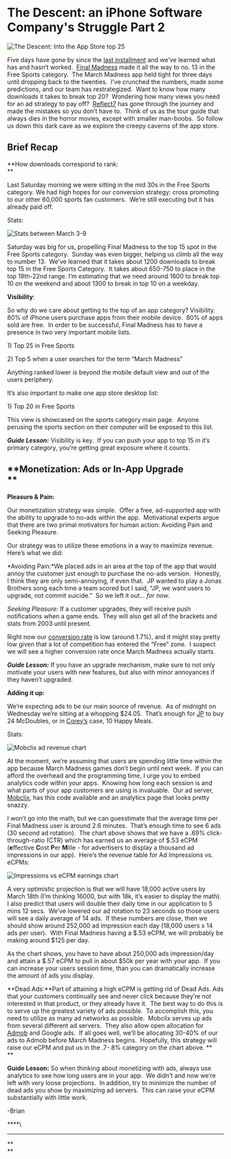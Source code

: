 <!--
id: 443135737
link: http://techneur.com/post/443135737/iphone-company-struggle-2
slug: iphone-company-struggle-2
date: Fri Mar 12 2010 04:59:00 GMT-0600 (CST)
publish: 2010-03-012
tags: admob, ads, advertising, apple, final madness, iphone, mobclix, strategy, reflect7, sports-fan-apps
-->


The Descent: an iPhone Software Company's Struggle Part 2
=========================================================

![The Descent: Into the App Store top
25](http://media.tumblr.com/tumblr_kz6sgkddnh1qzbc4f.png)

Five days have gone by since the [last
installment](http://techneur.com/post/430123326/iphone-company-struggle-1)
and we’ve learned what has and hasn’t worked.  [Final
Madness](http://finalmadness.com) made it all the way to no. 13 in the
Free Sports category.  The March Madness app held tight for three days
until dropping back to the twenties.  I’ve crunched the numbers, made
some predictions, and our team has restrategized.  Want to know how many
downloads it takes to break top 20?  Wondering how many views you need
for an ad strategy to pay off?  [Reflect7](http://reflect7.com) has gone
through the journey and made the mistakes so you don’t have to.  Think
of us as the tour guide that always dies in the horror movies, except
with smaller man-boobs.  So follow us down this dark cave as we explore
the creepy caverns of the app store.

**Brief Recap**
---------------

**How downloads correspond to rank:\
**

Last Saturday morning we were sitting in the mid 30s in the Free Sports
category. We had high hopes for our conversion strategy: cross promoting
to our other 60,000 sports fan customers.  We’re still executing but it
has already paid off. 

Stats:

![Stats between March
3-9](http://media.tumblr.com/tumblr_kz6qqpcikr1qzbc4f.png)

Saturday was big for us, propelling Final Madness to the top 15 spot in
the Free Sports category.  Sunday was even bigger, helping us climb all
the way to number 13.  We’ve learned that it takes about 1200 downloads
to break top 15 in the Free Sports Category.  It takes about 650-750 to
place in the top 19th-22nd range. I’m estimating that we need around
1600 to break top 10 on the weekend and about 1300 to break in top 10 on
a weekday.

**Visibility**:

So why do we care about getting to the top of an app category?
Visibility. 80% of iPhone users purchase apps from their mobile device. 
80% of apps sold are free.  In order to be successful, Final Madness has
to have a presence in two very important mobile lists.

​1) Top 25 in Free Sports

​2) Top 5 when a user searches for the term “March Madness”

Anything ranked lower is beyond the mobile default view and out of the
users periphery.

It’s also important to make one app store desktop list:

​1) Top 20 in Free Sports

This view is showcased on the sports category main page.  Anyone
perusing the sports section on their computer will be exposed to this
list.

***Guide Lesson:*** Visibility is key.  If you can push your app to top
15 in it’s primary category, you’re getting great exposure where it
counts.

**Monetization: Ads or In-App Upgrade\
**
--------------------------------------

**Pleasure & Pain:**

Our monetization strategy was simple.  Offer a free, ad-supported app
with the ability to upgrade to no-ads within the app.  Motivational
experts argue that there are two primal motivators for human action:
Avoiding Pain and Seeking Pleasure.

Our strategy was to utilize these emotions in a way to maximize
revenue.  Here’s what we did:

*Avoiding Pain:*We placed ads in an area at the top of the app that
would annoy the customer just enough to purchase the no-ads version. 
Honestly, I think they are only semi-annoying, if even that.  JP wanted
to play a Jonas Brothers song each time a team scored but I said, “JP,
we want users to upgrade, not commit suicide.”  So we left it out… *for
now*.

*Seeking Pleasure:* If a customer upgrades, they will receive push
notifications when a game ends.  They will also get all of the brackets
and stats from 2003 until present.

Right now our [conversion
rate](http://finalmadness.com/iphones "Final Madness Counter Website")
is low (around 1.7%), and it might stay pretty low given that a lot of
competition has entered the “Free” zone.  I suspect we will see a higher
conversion rate once March Madness actually starts.

***Guide Lesson:*** If you have an upgrade mechanism, make sure to not
only motivate your users with new features, but also with minor
annoyances if they haven’t upgraded. 

**Adding it up:**

We’re expecting ads to be our main source of revenue.  As of midnight on
Wednesday we’re sitting at a whopping \$24.05.  That’s enough for
[JP](http://reflect7.com/about-us "Reflect7 about us page") to buy 24
McDoubles, or in
[Corey’s](http://reflect7.com/about-us "Reflect7 about us page") case,
10 Happy Meals. 

Stats:

![Mobclix ad revenue
chart](http://media.tumblr.com/tumblr_kz6qpw59jL1qzbc4f.png)

At the moment, we’re assuming that users are spending little time within
the app because March Madness games don’t begin until next week.  If you
can afford the overhead and the programming time, I urge you to embed
analytics code within your apps.  Knowing how long each session is and
what parts of your app customers are using is invaluable.  Our ad
server, [Mobclix](http://mobclix.com), has this code available and an
analytics page that looks pretty snazzy.

I won’t go into the math, but we can guesstimate that the average time
per Final Madness user is around 2.6 minutes.  That’s enough time to see
6 ads (30 second ad rotation).  The chart above shows that we have a
.69% click-through-ratio (CTR) which has earned us an average of \$.53
eCPM (**e**ffective **C**ost **P**er **M**ille - for advertisers to
display a thousand ad impressions in our app).  Here’s the revenue table
for Ad Impressions vs. eCPMs:

![Impressions vs eCPM earnings
chart](http://media.tumblr.com/tumblr_kz6qpiZyQo1qzbc4f.png)

A very optimistic projection is that we will have 18,000 active users by
March 18th (I’m thinking 16000, but with 18k, it’s easier to display the
math).  I also predict that users will double their daily time in our
application to 5 mins 12 secs.  We’ve lowered our ad rotation to 23
seconds so those users will see a daily average of 14 ads.  If these
numbers are close, then we should show around 252,000 ad impression each
day (18,000 users x 14 ads per user).  With Final Madness having a \$.53
eCPM, we will probably be making around \$125 per day.

As the chart shows, you have to have about 250,000 ads impression/day
and attain a \$.57 eCPM to pull in about \$50k per year with your app. 
If you can increase your users session time, than you can dramatically
increase the amount of ads you display.

**Dead Ads:**Part of attaining a high eCPM is getting rid of Dead Ads.
Ads that your customers continually see and never click because they’re
not interested in that product, or they already have it.  The best way
to do this is to serve up the greatest variety of ads possible.  To
accomplish this, you need to utilize as many ad networks as possible. 
Mobclix serves up ads from several different ad servers.  They also
allow open allocation for [Admob](http://admob.com "Admob website") and
Google ads.  If all goes well, we’ll be allocating 30-40% of our ads to
Admob before March Madness begins.  Hopefully, this strategy will raise
our eCPM and put us in the .7-.8% category on the chart above. **\
**

**Guide Lesson:** So when thinking about monetizing with ads, always use
analytics to see how long users are in your app.  We didn’t and now
we’re left with very loose projections.  In addition, try to minimize
the number of dead ads you show by maximizing ad servers.  This can
raise your eCPM substantially with little work.

-Brian

****\
****

**\
**

